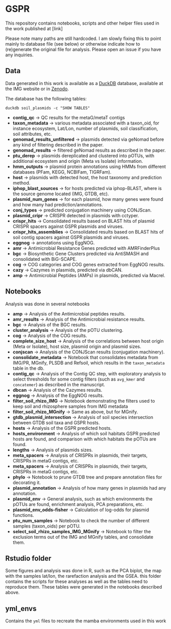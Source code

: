 # GSPR
This repository contains notebooks, scripts and other helper files used in the work published at [link]

Please note many paths are still hardcoded. I am slowly fixing this to point mainly to database file (see below) or otherwise indicate how to (re)generate the original file for analysis. Please open an issue if you have any inquiries.


## Data
Data generated in this work is available as a [DuckDB](https://duckdb.org/) database, available at the IMG website or in [Zenodo](https://doi.org/10.5281/zenodo.15042297).

The database has the following tables:

`duckdb soil_plasmids -c "SHOW TABLES"`
- **contig_qc** &rarr; QC results for the metaG/metaT contigs
- **taxon_metadata** &rarr; various metadata associated with a taxon_oid, for instance ecosystem, Lat/Lon, number of plasmids, soil classification, soil attributes, etc.
- **genomad_results_unfiltered** &rarr; plasmids detected via geNomad before any kind of filtering described in the paper.
- **genomad_results** &rarr; filtered geNomad results as described in the paper.
- **ptu_derep** &rarr; plasmids dereplicated and clustered into pOTUs, with additional ecosystem and origin (Meta vs Isolate) information.
- **hmm_outputs** &rarr; plasmid protein annotations using HMMs from different databases (PFam, KEGG, NCBIFam, TIGRFam).
- **host** &rarr; plasmids with detected host, the host taxonomy and prediction method.
- **iphop_blast_sources** &rarr; for hosts predicted via iphop-BLAST, where is the source genome located (IMG, GTDB, etc).
- **plasmid_num_genes** &rarr; for each plasmid, how many genes were found and how many had prediction/annotations.
- **conj_types** &rarr; predicted conjugation machinery using CONJScan.
- **plasmid_cripr** &rarr; CRISPR detected in plasmids with cctyper.
- **crispr_hits** &rarr; Consolidated results based on BLAST hits of plasmid CRISPR spacers against GSPR plasmids and viruses.
- **crispr_hits_assemblies** &rarr; Consolidated results based on BLAST hits of soil contig spacers against GSPR plasmids and viruses.
- **eggnog** &rarr; annotations using EggNOG.
- **amr** &rarr; Antimicrobial Resistance Genes predicted with AMRFinderPlus
- **bgc** &rarr; Biosynthetic Gene Clusters predicted via AntiSMASH and consolidated with BiG-SCAPE.
- **cog** &rarr; COG categories and COG genes extracted from EggNOG results.
- **cazy** &rarr; Cazymes in plasmids, predicted via dbCAN.
- **amp** &rarr; Antimicrobial Peptides (AMPs) in plasmids, predicted via Macrel.


## Notebooks
Analysis was done in several notebooks
- **amp** &rarr; Analysis of the Antimicrobial peptides results.
- **amr_results** &rarr; Analysis of the Antimicrobial resistance results.
- **bgc** &rarr; Analysis of the BGC results.
- **cluster_analysis** &rarr; Analysis of the pOTU clustering.
- **cog** &rarr; Analysis of the COG results.
- **complete_size_host** &rarr; Analysis of the correlations between host origin (Meta or Isolate), host size, plasmid origin and plasmid sizes.
- **conjscan** &rarr; Analysis of the CONJScan results (conjugation machinery).
- **consolidate_metadata** &rarr; Notebook that consolidates metadata from IMG/PR, MGnify, PLSDB and Refsoil, which results in the `taxon_metadata` table in the db.
- **contig_qc** &rarr; Analysis of the Contig QC step, with exploratory analysis to select thresholds for some contig filters (such as `avg_kmer` and `concatemer`) as described in the manuscript.
- **dbcan** &rarr; Analysis of the Cazymes results.
- **eggnog** &rarr; Analysis of the EggNOG results.
- **filter_soil_rhizo_IMG** &rarr; Notebook demonstrating the filters used to keep soil and rhizosphere samples from IMG metadata 
- **filter_soil_rhizo_MGnify** &rarr; Same as above, but for MGnify.
- **gtdb_plasmid_intersection** &rarr; Analysis of soil species intersection between GTDB soil taxa and GSPR hosts.
- **hosts** &rarr; Analysis of the GSPR predicted hosts.
- **hosts_environment** &rarr; Analysis of which soil habitats GSPR predicted hosts are found, and comparison with which habitats the pOTUs are found.
- **lengths** &rarr; Analysis of plasmids sizes.
- **meta_spacers** &rarr; Analysis of CRISPRs in plasmids, their targets, CRISPRs in metaG contigs, etc.
- **meta_spacers** &rarr; Analysis of CRISPRs in plasmids, their targets, CRISPRs in metaG contigs, etc.
- **phylo** &rarr; Notebook to prune GTDB tree and prepare annotation files for decorating it.
- **plasmid_annotation** &rarr; Analysis of how many genes in plasmids had any annotation.
- **plasmid_env** &rarr; General analysis, such as which environments the pOTUs are found, enrichment analysis, PCA preparations, etc.
- **plasmid_env_odds-fisher** &rarr; Calculation of log-odds for plasmid functions.
- **ptu_num_samples** &rarr; Notebook to check the number of different samples (taxon_oids) per pOTU.
- **select_soil_rhizo_samples_IMG_MGnify** &rarr; Notebook to filter the exclusion terms out of the IMG and MGnify tables, and consolidate them.


## Rstudio folder
Some figures and analysis was done in R, such as the PCA biplot, the map with the samples lat/lon, the rarefaction analysis and the GSEA. this folder contains the scripts for these analyses as well as the tables need to reproduce them. These tables were generated in the notebooks described above.

## yml_envs
Contains the `yml` files to recreate the mamba environments used in this work








